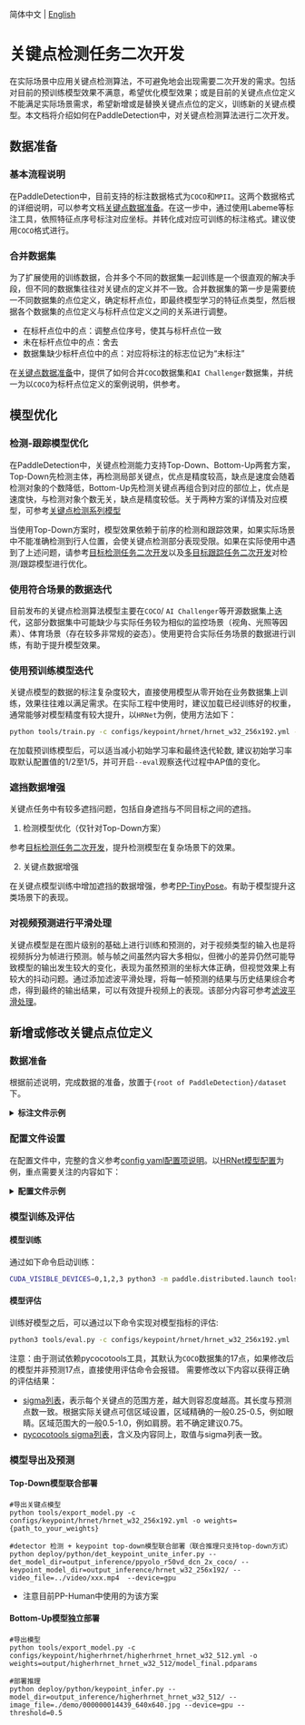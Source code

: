 简体中文 | [English](./keypoint_detection_en.md)

# 关键点检测任务二次开发

在实际场景中应用关键点检测算法，不可避免地会出现需要二次开发的需求。包括对目前的预训练模型效果不满意，希望优化模型效果；或是目前的关键点点位定义不能满足实际场景需求，希望新增或是替换关键点点位的定义，训练新的关键点模型。本文档将介绍如何在PaddleDetection中，对关键点检测算法进行二次开发。

## 数据准备

### 基本流程说明
在PaddleDetection中，目前支持的标注数据格式为`COCO`和`MPII`。这两个数据格式的详细说明，可以参考文档[关键点数据准备](../../tutorials/data/PrepareKeypointDataSet.md)。在这一步中，通过使用Labeme等标注工具，依照特征点序号标注对应坐标。并转化成对应可训练的标注格式。建议使用`COCO`格式进行。

### 合并数据集
为了扩展使用的训练数据，合并多个不同的数据集一起训练是一个很直观的解决手段，但不同的数据集往往对关键点的定义并不一致。合并数据集的第一步是需要统一不同数据集的点位定义，确定标杆点位，即最终模型学习的特征点类型，然后根据各个数据集的点位定义与标杆点位定义之间的关系进行调整。
- 在标杆点位中的点：调整点位序号，使其与标杆点位一致
- 未在标杆点位中的点：舍去
- 数据集缺少标杆点位中的点：对应将标注的标志位记为“未标注”

在[关键点数据准备](../../tutorials/data/PrepareKeypointDataSet.md)中，提供了如何合并`COCO`数据集和`AI Challenger`数据集，并统一为以`COCO`为标杆点位定义的案例说明，供参考。


## 模型优化

### 检测-跟踪模型优化
在PaddleDetection中，关键点检测能力支持Top-Down、Bottom-Up两套方案，Top-Down先检测主体，再检测局部关键点，优点是精度较高，缺点是速度会随着检测对象的个数降低，Bottom-Up先检测关键点再组合到对应的部位上，优点是速度快，与检测对象个数无关，缺点是精度较低。关于两种方案的详情及对应模型，可参考[关键点检测系列模型](../../../configs/keypoint/README.md)

当使用Top-Down方案时，模型效果依赖于前序的检测和跟踪效果，如果实际场景中不能准确检测到行人位置，会使关键点检测部分表现受限。如果在实际使用中遇到了上述问题，请参考[目标检测任务二次开发](./detection.md)以及[多目标跟踪任务二次开发](./pphuman_mot.md)对检测/跟踪模型进行优化。

### 使用符合场景的数据迭代
目前发布的关键点检测算法模型主要在`COCO`/ `AI Challenger`等开源数据集上迭代，这部分数据集中可能缺少与实际任务较为相似的监控场景（视角、光照等因素）、体育场景（存在较多非常规的姿态）。使用更符合实际任务场景的数据进行训练，有助于提升模型效果。

### 使用预训练模型迭代
关键点模型的数据的标注复杂度较大，直接使用模型从零开始在业务数据集上训练，效果往往难以满足需求。在实际工程中使用时，建议加载已经训练好的权重，通常能够对模型精度有较大提升，以`HRNet`为例，使用方法如下：
```bash
python tools/train.py -c configs/keypoint/hrnet/hrnet_w32_256x192.yml -o pretrain_weights=https://paddledet.bj.bcebos.com/models/keypoint/hrnet_w32_256x192.pdparams
```
在加载预训练模型后，可以适当减小初始学习率和最终迭代轮数, 建议初始学习率取默认配置值的1/2至1/5，并可开启`--eval`观察迭代过程中AP值的变化。


### 遮挡数据增强
关键点任务中有较多遮挡问题，包括自身遮挡与不同目标之间的遮挡。

1. 检测模型优化（仅针对Top-Down方案）

参考[目标检测任务二次开发](./detection.md)，提升检测模型在复杂场景下的效果。

2. 关键点数据增强

在关键点模型训练中增加遮挡的数据增强，参考[PP-TinyPose](https://github.com/PaddlePaddle/PaddleDetection/blob/release/2.4/configs/keypoint/tiny_pose/tinypose_256x192.yml#L100)。有助于模型提升这类场景下的表现。

### 对视频预测进行平滑处理
关键点模型是在图片级别的基础上进行训练和预测的，对于视频类型的输入也是将视频拆分为帧进行预测。帧与帧之间虽然内容大多相似，但微小的差异仍然可能导致模型的输出发生较大的变化，表现为虽然预测的坐标大体正确，但视觉效果上有较大的抖动问题。通过添加滤波平滑处理，将每一帧预测的结果与历史结果综合考虑，得到最终的输出结果，可以有效提升视频上的表现。该部分内容可参考[滤波平滑处理](https://github.com/PaddlePaddle/PaddleDetection/blob/develop/deploy/python/det_keypoint_unite_infer.py#L206)。


## 新增或修改关键点点位定义

### 数据准备
根据前述说明，完成数据的准备，放置于`{root of PaddleDetection}/dataset`下。

<details>
<summary><b> 标注文件示例</b></summary>

一个标注文件示例如下：

```
self_dataset/
├── train_coco_joint.json  # 训练集标注文件
├── val_coco_joint.json    # 验证集标注文件
├── images/                # 存放图片文件
    ├── 0.jpg
    ├── 1.jpg
    ├── 2.jpg  
```
其中标注文件中需要注意的改动如下：
```json
{
    "images": [
        {
            "file_name": "images/0.jpg",
            "id": 0,       # 图片id，注意不可重复
            "height": 1080,
            "width": 1920
        },
        {
            "file_name": "images/1.jpg",
            "id": 1,
            "height": 1080,
            "width": 1920
        },
        {
            "file_name": "images/2.jpg",
            "id": 2,
            "height": 1080,
            "width": 1920
        },
    ...

    "categories": [
        {
            "supercategory": "person",
            "id": 1,
            "name": "person",
            "keypoints": [   # 点位序号的名称
                "point1",
                "point2",
                "point3",
                "point4",
                "point5",
            ],
            "skeleton": [    # 点位构成的骨骼, 训练中非必要
                [
                    1,
                    2
                ],
                [
                    1,
                    3
                ],
                [
                    2,
                    4
                ],
                [
                    3,
                    5
                ]
            ]
    ...

    "annotations": [
        {
            {
            "category_id": 1, # 实例所属类别
            "num_keypoints": 3, # 该实例已标注点数量
            "bbox": [         # 检测框位置,格式为x, y, w, h
                799,
                575,
                55,
                185
            ],
            # N*3 的列表，内容为x, y, v。
            "keypoints": [  
                807.5899658203125,
                597.5455322265625,
                2,
                0,  
                0,
                0,            # 未标注的点记为0，0，0
                805.8563232421875,
                592.3446655273438,
                2,
                816.258056640625,
                594.0783081054688,
                2,
                0,
                0,
                0
            ]
            "id": 1,      # 实例id，不可重复
            "image_id": 8,  # 实例所在图像的id，可重复。此时代表一张图像上存在多个目标
            "iscrowd": 0,   # 是否遮挡，为0时参与训练
            "area": 10175   # 实例所占面积，可简单取为w * h。注意为0时会跳过，过小时在eval时会被忽略

    ...
```

</details>


### 配置文件设置

在配置文件中，完整的含义参考[config yaml配置项说明](../../tutorials/KeyPointConfigGuide_cn.md)。以[HRNet模型配置](../../../configs/keypoint/hrnet/hrnet_w32_256x192.yml)为例，重点需要关注的内容如下：

<details>
<summary><b> 配置文件示例</b></summary>

一个配置文件的示例如下

```yaml
use_gpu: true
log_iter: 5
save_dir: output
snapshot_epoch: 10
weights: output/hrnet_w32_256x192/model_final
epoch: 210
num_joints: &num_joints 5 # 预测的点数与定义点数量一致
pixel_std: &pixel_std 200
metric: KeyPointTopDownCOCOEval
num_classes: 1  
train_height: &train_height 256
train_width: &train_width 192
trainsize: &trainsize [*train_width, *train_height]
hmsize: &hmsize [48, 64]
flip_perm: &flip_perm [[1, 2], [3, 4]]  # 注意只有含义上镜像对称的点才写到这里

...

# 保证dataset_dir + anno_path 能正确定位到标注文件位置
# 保证dataset_dir + image_dir + 标注文件中的图片路径能正确定位到图片
TrainDataset:
  !KeypointTopDownCocoDataset
    image_dir: images
    anno_path: train_coco_joint.json
    dataset_dir: dataset/self_dataset
    num_joints: *num_joints
    trainsize: *trainsize
    pixel_std: *pixel_std
    use_gt_bbox: True


EvalDataset:
  !KeypointTopDownCocoDataset
    image_dir: images
    anno_path: val_coco_joint.json
    dataset_dir: dataset/self_dataset
    bbox_file: bbox.json
    num_joints: *num_joints
    trainsize: *trainsize
    pixel_std: *pixel_std
    use_gt_bbox: True
    image_thre: 0.0
```
</details>

### 模型训练及评估
#### 模型训练
通过如下命令启动训练：
```bash
CUDA_VISIBLE_DEVICES=0,1,2,3 python3 -m paddle.distributed.launch tools/train.py -c configs/keypoint/hrnet/hrnet_w32_256x192.yml
```

#### 模型评估
训练好模型之后，可以通过以下命令实现对模型指标的评估:
```bash
python3 tools/eval.py -c configs/keypoint/hrnet/hrnet_w32_256x192.yml
```

注意：由于测试依赖pycocotools工具，其默认为`COCO`数据集的17点，如果修改后的模型并非预测17点，直接使用评估命令会报错。
需要修改以下内容以获得正确的评估结果：
- [sigma列表](https://github.com/PaddlePaddle/PaddleDetection/blob/develop/ppdet/modeling/keypoint_utils.py#L219)，表示每个关键点的范围方差，越大则容忍度越高。其长度与预测点数一致。根据实际关键点可信区域设置，区域精确的一般0.25-0.5，例如眼睛。区域范围大的一般0.5-1.0，例如肩膀。若不确定建议0.75。
- [pycocotools sigma列表](https://github.com/cocodataset/cocoapi/blob/master/PythonAPI/pycocotools/cocoeval.py#L523)，含义及内容同上，取值与sigma列表一致。

### 模型导出及预测
#### Top-Down模型联合部署
```shell
#导出关键点模型
python tools/export_model.py -c configs/keypoint/hrnet/hrnet_w32_256x192.yml -o weights={path_to_your_weights}

#detector 检测 + keypoint top-down模型联合部署（联合推理只支持top-down方式）
python deploy/python/det_keypoint_unite_infer.py --det_model_dir=output_inference/ppyolo_r50vd_dcn_2x_coco/ --keypoint_model_dir=output_inference/hrnet_w32_256x192/ --video_file=../video/xxx.mp4  --device=gpu
```
- 注意目前PP-Human中使用的为该方案

#### Bottom-Up模型独立部署
```shell
#导出模型
python tools/export_model.py -c configs/keypoint/higherhrnet/higherhrnet_hrnet_w32_512.yml -o weights=output/higherhrnet_hrnet_w32_512/model_final.pdparams

#部署推理
python deploy/python/keypoint_infer.py --model_dir=output_inference/higherhrnet_hrnet_w32_512/ --image_file=./demo/000000014439_640x640.jpg --device=gpu --threshold=0.5

```
